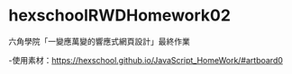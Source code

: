 # hexschoolRWDHomework02
六角學院「一變應萬變的響應式網頁設計」最終作業

-使用素材：https://hexschool.github.io/JavaScript_HomeWork/#artboard0
